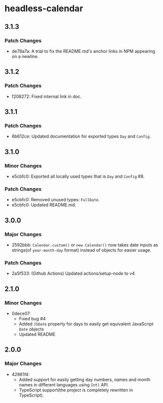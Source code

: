 # headless-calendar

## 3.1.3

### Patch Changes

- de78a7a: A trial to fix the README.md's anchor links in NPM appearing on a newline.

## 3.1.2

### Patch Changes

- f208272: Fixed internal link in doc.

## 3.1.1

### Patch Changes

- 6b612ce: Updated documentation for exported types `Day` and `Config`.

## 3.1.0

### Minor Changes

- e5cbfc0: Exported all locally used types that is `Day` and `Config` #8.

### Patch Changes

- e5cbfc0: Removed unused types: `FullDate`.
- e5cbfc0: Updated README.md.

## 3.0.0

### Major Changes

- 2592bbb: `Calendar.custom()` or `new Calendar()` now takes date inputs as strings(of `year-month-day` format) instead of objects for easier usage.

### Patch Changes

- 2a5f533: (Github Actions) Updated actions/setup-node to v4

## 2.1.0

### Minor Changes

- 0dece07:
  - Fixed bug #4
  - Added `JSDate` property for days to easily get equivalent JavaScript `Date` objects
  - Updated README

## 2.0.0

### Major Changes

- 42861f4:
  - Added support for easily getting day numbers, names and month names in different languages using `Intl` API.
  - TypeScript support(the project is completely rewritten in TypeScript).
